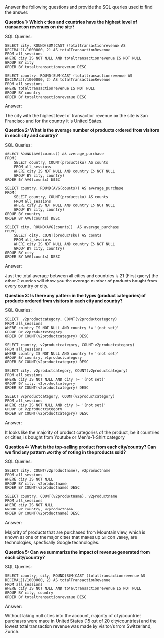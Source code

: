 Answer the following questions and provide the SQL queries used to find the answer.

    
**Question 1: Which cities and countries have the highest level of transaction revenues on the site?**


SQL Queries:
```
SELECT city, ROUND(SUM(CAST (totaltransactionrevenue AS DECIMAL))/1000000, 2) AS totalTransactionRevenue
FROM all_sessions
WHERE city IS NOT NULL AND totaltransactionrevenue IS NOT NULL
GROUP BY city
ORDER BY totaltransactionrevenue DESC
```
```
SELECT country, ROUND(SUM(CAST (totaltransactionrevenue AS DECIMAL))/1000000, 2) AS totalTransactionRevenue
FROM all_sessions
WHERE totaltransactionrevenue IS NOT NULL
GROUP BY country
ORDER BY totaltransactionrevenue DESC
```


Answer:

The city with the highest level of transaction revenue on the site is San Francisco and for the country it is United States.




**Question 2: What is the average number of products ordered from visitors in each city and country?**


SQL Queries:

```
SELECT ROUND(AVG(counts)) AS average_purchase
FROM(
    SELECT country, COUNT(productsku) AS counts
    FROM all_sessions
    WHERE city IS NOT NULL AND country IS NOT NULL
    GROUP BY city, country)
ORDER BY AVG(counts) DESC
```
```
SELECT country, ROUND(AVG(counts)) AS average_purchase
FROM(
    SELECT country, COUNT(productsku) AS counts
    FROM all_sessions
    WHERE city IS NOT NULL AND country IS NOT NULL
    GROUP BY city, country)
GROUP BY country
ORDER BY AVG(counts) DESC
```
```
SELECT city, ROUND(AVG(counts))  AS average_purchase
FROM(
    SELECT city, COUNT(productsku) AS counts
    FROM all_sessions
    WHERE city IS NOT NULL AND country IS NOT NULL
    GROUP BY city, country)
GROUP BY city
ORDER BY AVG(counts) DESC
```

Answer:

Just the total average between all cities and countries is 21 (First query) the other 2 queries will show you the average number of products bought from every country or city.






**Question 3: Is there any pattern in the types (product categories) of products ordered from visitors in each city and country?**


SQL Queries:
```
SELECT  v2productcategory, COUNT(v2productcategory)
FROM all_sessions
WHERE country IS NOT NULL AND country != '(not set)'
GROUP BY v2productcategory
ORDER BY COUNT(v2productcategory) DESC
```
```
SELECT country, v2productcategory, COUNT(v2productcategory)
FROM all_sessions
WHERE country IS NOT NULL AND country != '(not set)'
GROUP BY country, v2productcategory
ORDER BY COUNT(v2productcategory) DESC
```
```
SELECT city, v2productcategory, COUNT(v2productcategory)
FROM all_sessions
WHERE city IS NOT NULL AND city != '(not set)'
GROUP BY city, v2productcategory
ORDER BY COUNT(v2productcategory) DESC
```
```
SELECT v2productcategory, COUNT(v2productcategory)
FROM all_sessions
WHERE city IS NOT NULL AND city != '(not set)'
GROUP BY v2productcategory
ORDER BY COUNT(v2productcategory) DESC
```
Answer:

It looks like the majority of product categories of the product, be it countries or cities, is bought from Youtube or Men's-T-Shirt category





**Question 4: What is the top-selling product from each city/country? Can we find any pattern worthy of noting in the products sold?**


SQL Queries:
```
SELECT city, COUNT(v2productname), v2productname
FROM all_sessions
WHERE city IS NOT NULL
GROUP BY city, v2productname
ORDER BY COUNT(v2productname) DESC
```
```
SELECT country, COUNT(v2productname), v2productname
FROM all_sessions
WHERE city IS NOT NULL
GROUP BY country, v2productname
ORDER BY COUNT(v2productname) DESC
```



Answer:

Majority of products that are purchased from Mountain view, which is known as one of the major cities that makes up Silicon Valley, are technologies, specfically Google technologies.





**Question 5: Can we summarize the impact of revenue generated from each city/country?**

SQL Queries:
```
SELECT country, city, ROUND(SUM(CAST (totaltransactionrevenue AS DECIMAL))/1000000, 2) AS totalTransactionRevenue
FROM all_sessions
WHERE city IS NOT NULL AND totaltransactionrevenue IS NOT NULL
GROUP BY city, country
ORDER BY totaltransactionrevenue DESC
```

Answer:

Without taking null cities into the account, majority of city/countries purchases were made in United States (15 out of 20 city/countries) and the lowest total transaction revenue was made by visitor/s from Switzerland, Zurich.







